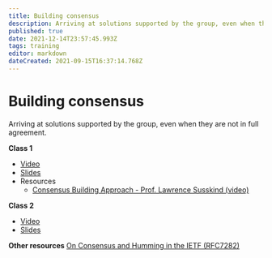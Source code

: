 ```yaml
---
title: Building consensus
description: Arriving at solutions supported by the group, even when they are not in full agreement.
published: true
date: 2021-12-14T23:57:45.993Z
tags: training
editor: markdown
dateCreated: 2021-09-15T16:37:14.768Z
---
```


# Building consensus
Arriving at solutions supported by the group, even when they are not in full agreement.

**Class 1**
+ [Video](https://youtu.be/N4gfFgdRIQA)
+ [Slides](https://drive.google.com/file/d/1-U9s5dTiCy07ueh4wdVF-mKUNbte04NN/view?usp=sharing)
+ Resources
	+ [Consensus Building Approach - Prof. Lawrence Susskind (video)](https://youtu.be/NTjEqek1D5E)

**Class 2**
+ [Video](https://youtu.be/vpK6EZ1RLhY?t=120)
+ [Slides](https://drive.google.com/file/d/10EEWLSDoqKe-Y85XK0p6kgGhsnTQchP6/view?usp=sharing)

**Other resources**
[On Consensus and Humming in the IETF (RFC7282)](https://www.rfc-editor.org/rfc/rfc7282.html)